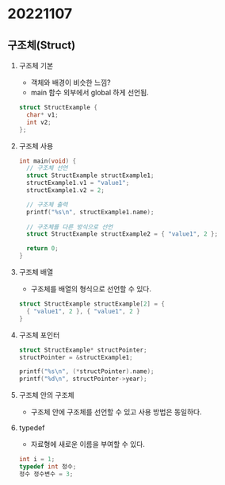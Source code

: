 20221107
=============

구조체(Struct)
-------------
1. 구조체 기본

    * 객체와 배경이 비슷한 느낌?
    * main 함수 외부에서 global 하게 선언됨.

    ```C
    struct StructExample {
      char* v1;
      int v2;
    };
    ```

2. 구조체 사용
    ```C
    int main(void) {
      // 구조체 선언
      struct StructExample structExample1;
      structExample1.v1 = "value1";
      structExample1.v2 = 2;

      // 구조체 출력
      printf("%s\n", structExample1.name);
      
      // 구조체를 다른 방식으로 선언
      struct StructExample structExample2 = { "value1", 2 };

      return 0;
    }
    ```

3. 구조체 배열
    
    * 구조체를 배열의 형식으로 선언할 수 있다.

    ```C
    struct StructExample structExample[2] = {
      { "value1", 2 }, { "value1", 2 }
    }
    ```


4. 구조체 포인터

    ```C
    struct StructExample* structPointer;
    structPointer = &structExample1;

    printf("%s\n", (*structPointer).name);
    printf("%d\n", structPointer->year);
    ```

5. 구조체 안의 구조체
    * 구조체 안에 구조체를 선언할 수 있고 사용 방법은 동일하다. 

6. typedef

    * 자료형에 새로운 이름을 부여할 수 있다.
    
    ```C
    int i = 1;
    typedef int 정수;
    정수 정수변수 = 3;
    ```
